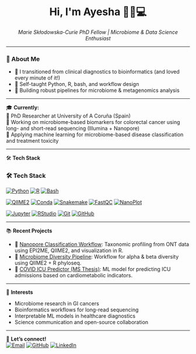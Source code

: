 <h1 align="center">Hi, I'm Ayesha 👩‍🔬💻</h1>
<p align="center">
  <em>Marie Skłodowska-Curie PhD Fellow | Microbiome & Data Science Enthusiast</em>
</p>

---

### 🌱 About Me

- 🔬 I transitioned from clinical diagnostics to bioinformatics (and loved every minute of it!)
- 🧠 Self-taught Python, R, bash, and workflow design
- 🧫 Building robust pipelines for microbiome & metagenomics analysis

---

🎓 **Currently:**  
🔬 PhD Researcher at University of A Coruña (Spain)  
🧫 Working on microbiome-based biomarkers for colorectal cancer using long- and short-read sequencing (Illumina + Nanopore)  
🧠 Applying machine learning for microbiome-based disease classification and treatment toxicity

---

🛠️ **Tech Stack**  

### 🛠️ Tech Stack

[![Python](https://img.shields.io/badge/-Python-3776AB?logo=python&logoColor=white&style=flat-square)](https://www.python.org/)
[![R](https://img.shields.io/badge/-R-276DC3?logo=r&logoColor=white&style=flat-square)](https://www.r-project.org/)
[![Bash](https://img.shields.io/badge/-Bash-4EAA25?logo=gnu-bash&logoColor=white&style=flat-square)](https://www.gnu.org/software/bash/)

[![QIIME2](https://img.shields.io/badge/-QIIME2-0080FF?style=flat-square&logo=data:image/svg+xml;base64,PHN2ZyB3aWR0aD0nMjAnIGhlaWdodD0nMjAnIHZpZXdCb3g9JzAgMCAyMCAyMCc+PGNpcmNsZSBjeD0nMTAnIGN5PScxMCcgcj0nMTAnIGZpbGw9JyMwMDgwRkYnIC8+PC9zdmc+)](https://qiime2.org/)
[![Conda](https://img.shields.io/badge/-Conda-44A833?logo=anaconda&logoColor=white&style=flat-square)](https://docs.conda.io/)
[![Snakemake](https://img.shields.io/badge/-Snakemake-5A6986?style=flat-square&logo=snakemake&logoColor=white)](https://snakemake.readthedocs.io/en/stable/)
[![FastQC](https://img.shields.io/badge/-FastQC-2E8B57?style=flat-square)](https://www.bioinformatics.babraham.ac.uk/projects/fastqc/)
[![NanoPlot](https://img.shields.io/badge/-NanoPlot-8A2BE2?style=flat-square)](https://github.com/wdecoster/NanoPlot)

[![Jupyter](https://img.shields.io/badge/-Jupyter-F37626?logo=jupyter&logoColor=white&style=flat-square)](https://jupyter.org/)
[![RStudio](https://img.shields.io/badge/-RStudio-75AADB?logo=rstudio&logoColor=white&style=flat-square)](https://posit.co/products/open-source/rstudio/)
[![Git](https://img.shields.io/badge/-Git-F05032?logo=git&logoColor=white&style=flat-square)](https://git-scm.com/)
[![GitHub](https://img.shields.io/badge/-GitHub-181717?logo=github&logoColor=white&style=flat-square)](https://github.com/)


---

📚 **Recent Projects**
- 🧬 [Nanopore Classification Workflow](https://github.com/Ayesha-a-wasim/nanopore-taxonomic-workflow): Taxonomic profiling from ONT data using EPI2ME, QIIME2, and visualization in R.
- 🧫 [Microbiome Diversity Pipeline](https://github.com/Ayesha-a-wasim/microbiome-diversity-q2): Workflow for alpha & beta diversity using QIIME2 + R phyloseq.
- 🤖 [COVID ICU Predictor (MS Thesis)](https://github.com/Ayesha-a-wasim/ICU-prediction): ML model for predicting ICU admissions based on cardiometabolic indicators.

---

🧠 **Interests**
- Microbiome research in GI cancers  
- Bioinformatics workflows for long-read sequencing  
- Interpretable ML models in healthcare diagnostics  
- Science communication and open-source collaboration  

---

💌 **Let’s connect!**  
[![Email](https://img.shields.io/badge/-ayesha.wasim@udc.es-D14836?style=flat&logo=gmail&logoColor=white)](mailto:ayesha.wasim@udc.es)
[![GitHub](https://img.shields.io/badge/-GitHub-181717?style=flat&logo=github)](https://github.com/Ayesha-a-wasim)
[![LinkedIn](https://img.shields.io/badge/-LinkedIn-0077B5?style=flat&logo=linkedin&logoColor=white)](https://www.linkedin.com/in/ayesha-wasim-a5a042358)


